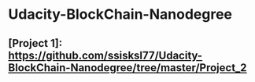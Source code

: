 # Udacity-BlockChain-Nanodegree

## [Project 1]: https://github.com/ssisksl77/Udacity-BlockChain-Nanodegree/tree/master/Project_2
